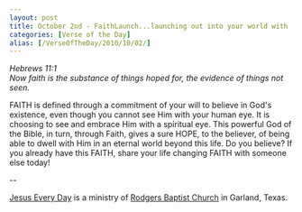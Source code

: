 ```yaml
---
layout: post
title: October 2nd - FaithLaunch...launching out into your world with
categories: [Verse of the Day]
alias: [/VerseOfTheDay/2010/10/02/]
---
```


_Hebrews 11:1  
Now faith is the substance of things hoped for, the evidence of
things not seen._

FAITH is defined through a commitment of your will to believe in
God's existence, even though you cannot see Him with your human eye.
It is choosing to see and embrace Him with a spiritual eye. This
powerful God of the Bible, in turn, through Faith, gives a sure HOPE,
to the believer, of being able to dwell with Him in an eternal world
beyond this life. Do you believe? If you already have this FAITH,
share your life changing FAITH with someone else today!

 --

<a href=http://jesuseveryday.net>Jesus Every Day</a> is a ministry of <a href=http://rodgersbaptist.net>Rodgers Baptist Church</a> in Garland, Texas.
